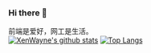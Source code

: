### Hi there 👋
前端是爱好，网工是生活。
</br>
[![XenWayne's github stats](https://github-readme-stats.vercel.app/api?username=XenWayne)](https://github.com/anuraghazra/github-readme-stats)
[![Top Langs](https://github-readme-stats.vercel.app/api/top-langs/?username=XenWayne&layout=compact)](https://github.com/anuraghazra/github-readme-stats)
<!--
**XenWayne/XenWayne** is a ✨ _special_ ✨ repository because its `README.md` (this file) appears on your GitHub profile.

Here are some ideas to get you started:

- 🔭 I’m currently working on ...
- 🌱 I’m currently learning ...
- 👯 I’m looking to collaborate on ...
- 🤔 I’m looking for help with ...
- 💬 Ask me about ...
- 📫 How to reach me: ...
- 😄 Pronouns: ...
- ⚡ Fun fact: ...
-->
